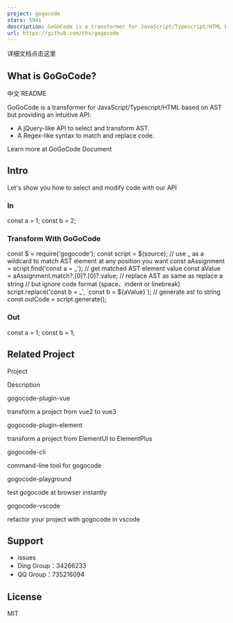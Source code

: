```yaml
---
project: gogocode
stars: 5941
description: GoGoCode is a transformer for JavaScript/Typescript/HTML based on AST but providing a more intuitive API.
url: https://github.com/thx/gogocode
---
```


详细文档点击这里

What is GoGoCode?
-----------------

中文 README

GoGoCode is a transformer for JavaScript/Typescript/HTML based on AST but providing an intuitive API:

-   A jQuery-like API to select and transform AST.
-   A Regex-like syntax to match and replace code.

Learn more at GoGoCode Document

Intro
-----

Let's show you how to select and modify code with our API

### In

const a \= 1;
const b \= 2;

### Transform With GoGoCode

const $ \= require('gogocode');
const script \= $(source);
// use $\_$ as a wildcard to match AST element at any position you want
const aAssignment \= script.find('const a = $\_$');
// get matched AST element value
const aValue \= aAssignment.match?.\[0\]?.\[0\]?.value;
// replace AST as same as replace a string
// but ignore code format (space、indent or linebreak)
script.replace('const b = $\_$', \`const b = ${aValue}\`);
// generate ast to string
const outCode \= script.generate();

### Out

const a \= 1;
const b \= 1;

Related Project
---------------

Project

Description

gogocode-plugin-vue

transform a project from vue2 to vue3

gogocode-plugin-element

transform a project from ElementUI to ElementPlus

gogocode-cli

command-line tool for gogocode

gogocode-playground

test gogocode at browser instantly

gogocode-vscode

refactor your project with gogocode in vscode

Support
-------

-   issues
-   Ding Group：34266233
-   QQ Group：735216094

License
-------

MIT
